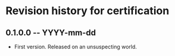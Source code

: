 # Revision history for certification

## 0.1.0.0 -- YYYY-mm-dd

* First version. Released on an unsuspecting world.
